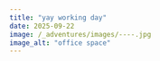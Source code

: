 ```yaml
---
title: "yay working day"
date: 2025-09-22
image: /_adventures/images/----.jpg
image_alt: "office space"
---
```

